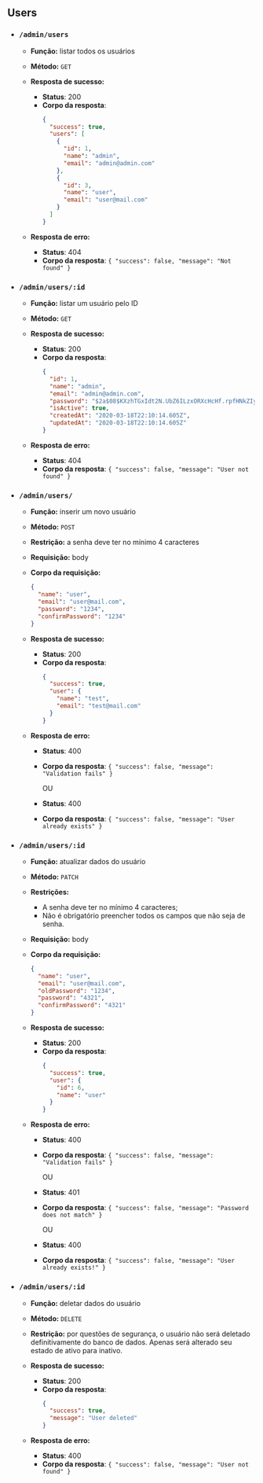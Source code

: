 ## Users

- ### `/admin/users`

  - **Função:** listar todos os usuários
  - **Método:** `GET`

  - **Resposta de sucesso:**

    - **Status**: 200
    - **Corpo da resposta**:
      ```json
      {
        "success": true,
        "users": [
          {
            "id": 1,
            "name": "admin",
            "email": "admin@admin.com"
          },
          {
            "id": 3,
            "name": "user",
            "email": "user@mail.com"
          }
        ]
      }
      ```

  - **Resposta de erro:**

    - **Status**: 404
    - **Corpo da resposta**: `{ "success": false, "message": "Not found" }`

- ### `/admin/users/:id`

  - **Função:** listar um usuário pelo ID
  - **Método:** `GET`

  - **Resposta de sucesso:**

    - **Status**: 200
    - **Corpo da resposta**:
      ```json
      {
        "id": 1,
        "name": "admin",
        "email": "admin@admin.com",
        "password": "$2a$08$KXzhTGxIdt2N.UbZ6ILzxORXcHcHf.rpfHNkZIyATtexNT8195CPe",
        "isActive": true,
        "createdAt": "2020-03-18T22:10:14.605Z",
        "updatedAt": "2020-03-18T22:10:14.605Z"
      }
      ```

  - **Resposta de erro:**

    - **Status**: 404
    - **Corpo da resposta**: `{ "success": false, "message": "User not found" }`

- ### `/admin/users/`

  - **Função:** inserir um novo usuário
  - **Método:** `POST`
  - **Restrição:** a senha deve ter no mínimo 4 caracteres
  - **Requisição:** body
  - **Corpo da requisição:**

    ```json
    {
      "name": "user",
      "email": "user@mail.com",
      "password": "1234",
      "confirmPassword": "1234"
    }
    ```

  - **Resposta de sucesso:**

    - **Status**: 200
    - **Corpo da resposta**:
      ```json
      {
        "success": true,
        "user": {
          "name": "test",
          "email": "test@mail.com"
        }
      }
      ```

  - **Resposta de erro:**

    - **Status**: 400
    - **Corpo da resposta**: `{ "success": false, "message": "Validation fails" }`

      OU

    - **Status**: 400
    - **Corpo da resposta**: `{ "success": false, "message": "User already exists" }`

- ### `/admin/users/:id`

  - **Função:** atualizar dados do usuário
  - **Método:** `PATCH`
  - **Restrições:**
    - A senha deve ter no mínimo 4 caracteres;
    - Não é obrigatório preencher todos os campos que não seja de senha.
  - **Requisição:** body
  - **Corpo da requisição:**

    ```json
    {
      "name": "user",
      "email": "user@mail.com",
      "oldPassword": "1234",
      "password": "4321",
      "confirmPassword": "4321"
    }
    ```

  - **Resposta de sucesso:**

    - **Status**: 200
    - **Corpo da resposta**:
      ```json
      {
        "success": true,
        "user": {
          "id": 6,
          "name": "user"
        }
      }
      ```

  - **Resposta de erro:**

    - **Status**: 400
    - **Corpo da resposta**: `{ "success": false, "message": "Validation fails" }`

      OU

    - **Status**: 401
    - **Corpo da resposta**: `{ "success": false, "message": "Password does not match" }`

      OU

    - **Status**: 400
    - **Corpo da resposta**: `{ "success": false, "message": "User already exists!" }`

- ### `/admin/users/:id`

  - **Função:** deletar dados do usuário
  - **Método:** `DELETE`
  - **Restrição:** por questões de segurança, o usuário não será deletado definitivamente do banco de dados. Apenas será alterado seu estado de ativo para inativo.

  - **Resposta de sucesso:**

    - **Status**: 200
    - **Corpo da resposta**:
      ```json
      {
        "success": true,
        "message": "User deleted"
      }
      ```

  - **Resposta de erro:**

    - **Status**: 400
    - **Corpo da resposta**: `{ "success": false, "message": "User not found" }`
